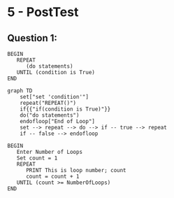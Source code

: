 # 5 - PostTest

## Question 1:

```pseudocode
BEGIN
   REPEAT
      (do statements)
   UNTIL (condition is True)
END
```

```mermaid
graph TD
	set["set 'condition'"]
	repeat("REPEAT()")
	if{{"if(condition is True)"}}
	do("do statements")
	endofloop["End of Loop"]
	set --> repeat --> do --> if -- true --> repeat
	if -- false --> endofloop
```

```pseudocode
BEGIN
   Enter Number of Loops
   Set count = 1
   REPEAT
      PRINT This is loop number; count
      count = count + 1
   UNTIL (count >= NumberOfLoops)
END
```

